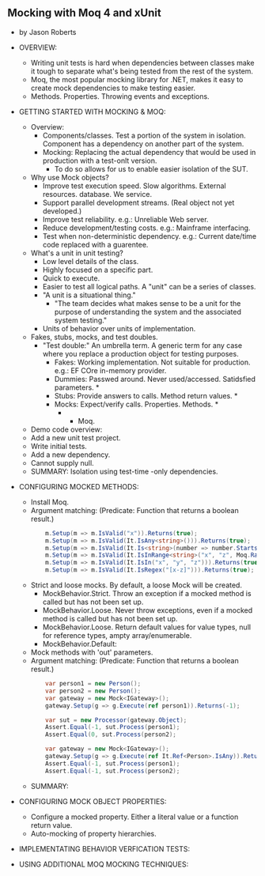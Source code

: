 ## Mocking with Moq 4 and xUnit
- by Jason Roberts

- OVERVIEW:
    - Writing unit tests is hard when dependencies between classes make it tough to separate what's being tested from the rest of the system. 
    - Moq, the most popular mocking library for .NET, makes it easy to create mock dependencies to make testing easier.
    - Methods. Properties. Throwing events and exceptions.

- GETTING STARTED WITH MOCKING & MOQ:
    - Overview:
        - Components/classes. Test a portion of the system in isolation. Component has a dependency on another part of the system. 
        - Mocking: Replacing the actual dependency that would be used in production with a test-onlt version.
            - To do so allows for us to enable easier isolation of the SUT.
    - Why use Mock objects?
        - Improve test execution speed. Slow algorithms. External resources. database. We service.
        - Support parallel development streams. (Real object not yet developed.)
        - Improve test reliability. e.g.: Unreliable Web server.
        - Reduce development/testing costs. e.g.: Mainframe interfacing.
        - Test when non-deterministic dependency. e.g.: Current date/time code replaced with a guarentee.
    - What's a unit in unit testing?
        - Low level details of the class.
        - Highly focused on a specific part.
        - Quick to execute.
        - Easier to test all logical paths. A "unit" can be a series of classes.
        - "A unit is a situational thing."
            - "The team decides what makes sense to be a unit for the purpose of understanding the system and the associated system testing."
        - Units of behavior over units of implementation.
    - Fakes, stubs, mocks, and test doubles.
        - "Test double:" An umbrella term. A generic term for any case where you replace a production object for testing purposes.
            - Fakes: Working implementation. Not suitable for production. e.g.: EF COre in-memory provider.
            - Dummies: Passwed around. Never used/accessed. Satidsfied parameters. *
            - Stubs: Provide answers to calls. Method return values. *
            - Mocks: Expect/verify calls. Properties. Methods. *
                - * Moq.
    - Demo code overview:
    - Add a new unit test project.
    - Write initial tests.
    - Add a new dependency.
    - Cannot supply null.
    - SUMMARY: Isolation using test-time -only dependencies.

- CONFIGURING MOCKED METHODS:
    - Install Moq.
    - Argument matching: (Predicate: Function that returns a boolean result.)
        ```csharp
            m.Setup(m => m.IsValid("x")).Returns(true);
            m.Setup(m => m.IsValid(It.IsAny<string>())).Returns(true);
            m.Setup(m => m.IsValid(It.Is<string>(number => number.StartsWith("x")))).Returns(true);
            m.Setup(m => m.IsValid(It.IsInRange<string>("x", "z", Moq.Range.Inclusive))).Returns(true);
            m.Setup(m => m.IsValid(It.IsIn("x", "y", "z"))).Returns(true);
            m.Setup(m => m.IsValid(It.IsRegex("[x-z]"))).Returns(true);
        ```
    - Strict and loose mocks. By default, a loose Mock will be created.
        - MockBehavior.Strict. Throw an exception if a mocked method is called but has not been set up.
        - MockBehavior.Loose. Never throw exceptions, even if a mocked method is called but has not been set up.
        - MockBehavior.Loose. Return default values for value types, null for reference types, ampty array/enumerable.
        - MockBehavior.Default:
    - Mock methods with 'out' parameters.
    - Argument matching: (Predicate: Function that returns a boolean result.)
        ```csharp
            var person1 = new Person();
            var person2 = new Person();
            var gateway = new Mock<IGateway>();
            gateway.Setup(g => g.Execute(ref person1)).Returns(-1);

            var sut = new Processor(gateway.Object);
            Assert.Equal(-1, sut.Process(person1);
            Assert.Equal(0, sut.Process(person2);
        ```
        ```csharp
            var gateway = new Mock<IGateway>();
            gateway.Setup(g => g.Execute(ref It.Ref<Person>.IsAny)).Returns(-1);
            Assert.Equal(-1, sut.Process(person1);
            Assert.Equal(-1, sut.Process(person2);
        ```
    - SUMMARY:

- CONFIGURING MOCK OBJECT PROPERTIES:
    - Configure a mocked property. Either a literal value or a function return value.
    - Auto-mocking of property hierarchies.

- IMPLEMENTATING BEHAVIOR VERFICATION TESTS:
- USING ADDITIONAL MOQ MOCKING TECHNIQUES: